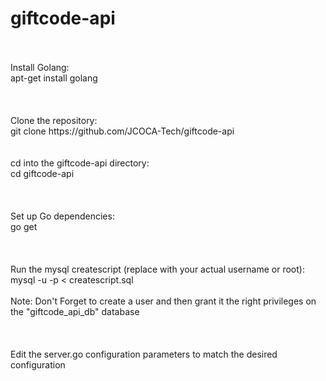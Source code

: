 # giftcode-api
<br>
<br>Install Golang:
  <br>apt-get install golang
<br>
<br>
<br>
<br>Clone the repository:
  <br>git clone https://github.com/JCOCA-Tech/giftcode-api
<br>
<br>
<br>cd into the giftcode-api directory:
  <br>cd giftcode-api
<br>
<br>
<br>
<br>Set up Go dependencies: 
  <br>go get
<br>
<br>
<br>
<br>Run the mysql createscript (replace <myuser> with your actual username or root):
  <br>mysql -u <myuser> -p < createscript.sql
<br>
<br>Note: Don't Forget to create a user and then grant it the right privileges on the "giftcode_api_db" database
<br>
<br>
<br>
<br>Edit the server.go configuration parameters to match the desired configuration
